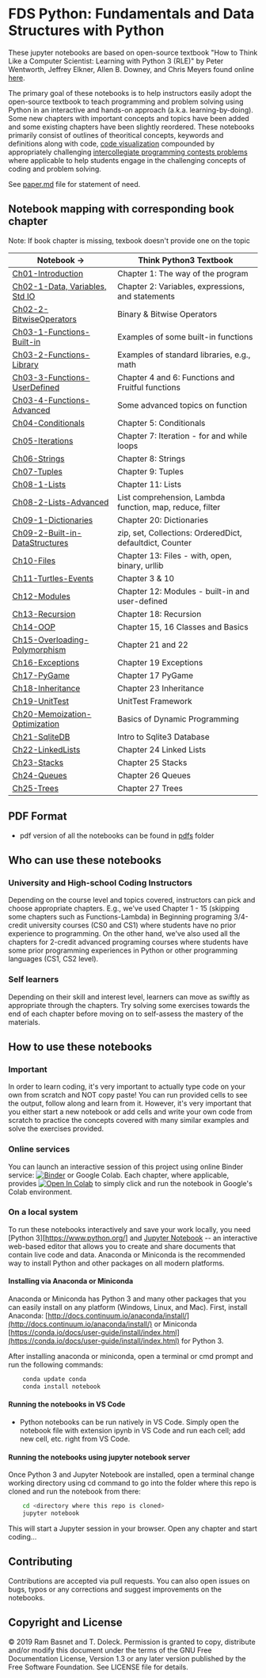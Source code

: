 # FDS Python: Fundamentals and Data Structures with Python

These jupyter notebooks are based on open-source textbook "How to Think Like a Computer Scientist: Learning with Python 3 (RLE)" by Peter Wentworth, Jeffrey Elkner, Allen B. Downey, and Chris Meyers found online [here](http://openbookproject.net/thinkcs/python/english3e/index.html).

The primary goal of these notebooks is to help instructors easily adopt the open-source textbook to teach programming and problem solving using Python in an interactive and hands-on approach (a.k.a. learning-by-doing). Some new chapters with important concepts and topics have been added and some existing chapters have been slightly reordered. These notebooks primarily consist of outlines of theoritical concepts, keywords and definitions along with code, [code visualization](https://pythontutor.com) compounded by appropriately challenging [intercollegiate programming contests problems](https://open.kattis.com) where applicable to help students engage in the challenging concepts of coding and problem solving.

See [paper.md](paper.md) file for statement of need.

## Notebook mapping with corresponding book chapter

Note: If book chapter is missing, texbook doesn't provide one on the topic

| Notebook ->                                    | Think Python3 Textbook                                    |
| ---------------------------------              | --------------------------------------------------------- |                   
| [Ch01-Introduction](Ch01-Introduction.ipynb)                 | Chapter 1: The way of the program                         |
| [Ch02-1-Data, Variables, Std IO](Ch02-1-Data-Variables.ipynb)    | Chapter 2: Variables, expressions, and statements         |
| [Ch02-2-BitwiseOperators](Ch02-2-BitwiseOperators.ipynb) | Binary & Bitwise Operators |
| [Ch03-1-Functions-Built-in](Ch03-1-Functions-Built-in.ipynb) | Examples of some built-in functions                       |
| [Ch03-2-Functions-Library](Ch03-2-Functions-Library.ipynb)   | Examples of standard libraries, e.g., math                |
| [Ch03-3-Functions-UserDefined](Ch03-3-Functions-UserDefined.ipynb)| Chapter 4 and 6: Functions and Fruitful functions    |
| [Ch03-4-Functions-Advanced](Ch03-4-Functions-Advanced.ipynb)  | Some advanced topics on function                          |
| [Ch04-Conditionals](Ch04-Conditionals.ipynb)                 | Chapter 5: Conditionals                                   |
| [Ch05-Iterations](Ch05-Iterations.ipynb)                   | Chapter 7: Iteration - for and while loops                |
| [Ch06-Strings](Ch06-Strings.ipynb)                      | Chapter 8: Strings                                        |
| [Ch07-Tuples](Ch07-Tuples.ipynb)                       | Chapter 9: Tuples                                         |
| [Ch08-1-Lists](Ch08-1-Lists.ipynb)                      | Chapter 11: Lists                                         |
| [Ch08-2-Lists-Advanced](Ch08-2-Lists-Comprehension-Lambda.ipynb) | List comprehension, Lambda function, map, reduce, filter  |
| [Ch09-1-Dictionaries](Ch09-1-Dictionaries.ipynb)               | Chapter 20: Dictionaries                                  |
| [Ch09-2-Built-in-DataStructures](Ch09-2-Built-in-DataStructures.ipynb) | zip, set, Collections: OrderedDict, defaultdict, Counter  |
| [Ch10-Files](Ch10-Files.ipynb)                        | Chapter 13: Files - with, open, binary, urllib            |
| [Ch11-Turtles-Events](Ch11-Turtles-Events.ipynb)               | Chapter 3 & 10                                            |
| [Ch12-Modules](Ch12-Modules.ipynb)                      | Chapter 12: Modules - built-in and user-defined           |
| [Ch13-Recursion](Ch13-Recursion.ipynb)                    | Chapter 18: Recursion                                     |
| [Ch14-OOP](Ch14-OOP.ipynb)                          | Chapter 15, 16 Classes and Basics                         |
| [Ch15-Overloading-Polymorphism](Ch15-Overloading-Polymorphism.ipynb)     | Chapter 21 and 22                            |
| [Ch16-Exceptions](Ch16-Exceptions.ipynb)                   | Chapter 19 Exceptions                                     |
| [Ch17-PyGame](Ch17-PyGame.ipynb)                       | Chapter 17 PyGame                                         |
| [Ch18-Inheritance](Ch18-Inheritance.ipynb)                  | Chapter 23 Inheritance                                    |
| [Ch19-UnitTest](Ch19-UnitTest.ipynb)                     | UnitTest Framework                                        |
| [Ch20-Memoization-Optimization](Ch20-Memoization-Optimization.ipynb)     | Basics of Dynamic Programming             |
| [Ch21-SqliteDB](Ch21-SqliteDB.ipynb)                     | Intro to Sqlite3 Database                                 |
| [Ch22-LinkedLists](Ch22-LinkedLists.ipynb)                  | Chapter 24 Linked Lists                                   |
| [Ch23-Stacks](Ch23-Stacks.ipynb)                       | Chapter 25 Stacks                                         |
| [Ch24-Queues](Ch24-Queues.ipynb)                       | Chapter 26 Queues                                         |
| [Ch25-Trees](Ch25-Trees.ipynb)         | Chapter 27 Trees                                          |

## PDF Format

- pdf version of all the notebooks can be found in [pdfs](https://github.com/rambasnet/Python-Notebooks/tree/master/pdfs) folder

## Who can use these notebooks

### University and High-school Coding Instructors

Depending on the course level and topics covered, instructors can pick and choose appropriate chapters. E.g., we've used Chapter 1 - 15 (skipping some chapters such as Functions-Lambda) in Beginning programing 3/4-credit university courses (CS0 and CS1) where students have no prior experience to programming. On the other hand, we've also used all the chapters for 2-credit advanced programing courses where students have some prior programming experiences in Python or other programming languages (CS1, CS2 level).

### Self learners

Depending on their skill and interest level, learners can move as swiftly as appropriate through the chapters. Try solving some exercises towards the end of each chapter before moving on to self-assess the mastery of the materials.

## How to use these notebooks

### Important

In order to learn coding, it's very important to actually type code on your own from scratch and NOT copy paste! You can run provided cells to see the output, follow along and learn from it. However, it's very important that you either start a new notebook or add cells and write your own code from scratch to practice the concepts covered with many similar examples and solve the exercises provided.

### Online services

You can launch an interactive session of this project using online Binder service:
[![Binder](https://mybinder.org/badge_logo.svg)](https://mybinder.org/v2/gh/rambasnet/thinkpythonnotebooks/master) or Google Colab. Each chapter, where applicable, provides [![Open In Colab](https://colab.research.google.com/assets/colab-badge.svg)](https://colab.research.google.com) to simply click and run the notebook in Google's Colab environment.

### On a local system

To run these notebooks interactively and save your work locally, you need [Python 3][https://www.python.org/] and [Jupyter Notebook](http://jupyter.org/) -- an interactive web-based editor that allows you to create and share documents that contain live code and data. Anaconda or Miniconda is the recommended way to install Python and other packages on all modern platforms.

#### Installing via Anaconda or Miniconda

Anaconda or Miniconda has Python 3 and many other packages that you can easily install on any platform (Windows, Linux, and Mac). First, install Anaconda: [http://docs.continuum.io/anaconda/install/](http://docs.continuum.io/anaconda/install/) or Miniconda [https://conda.io/docs/user-guide/install/index.html](https://conda.io/docs/user-guide/install/index.html) for Python 3.

After installing anaconda or miniconda, open a terminal or cmd prompt and run the following commands:

```bash
    conda update conda
    conda install notebook
```

#### Running the notebooks in VS Code

- Python notebooks can be run natively in VS Code. Simply open the notebook file with extension ipynb in VS Code and run each cell; add new cell, etc. right from VS Code.

#### Running the notebooks using jupyter notebook server

Once Python 3 and Jupyter Notebook are installed, open a terminal change working directory using cd command to go into the folder where this repo is cloned and run the notebook from there:

```bash
    cd <directory where this repo is cloned>
    jupyter notebook
```

This will start a Jupyter session in your browser. Open any chapter and start coding...

## Contributing

Contributions are accepted via pull requests. You can also open issues on bugs, typos or any corrections and suggest improvements on the notebooks.

## Copyright and License

&copy; 2019 Ram Basnet and T. Doleck. Permission is granted to copy, distribute and/or modify this document
under the terms of the GNU Free Documentation License, Version 1.3
or any later version published by the Free Software Foundation. See LICENSE file for details.
